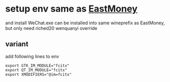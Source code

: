 # setup env same as [EastMoney](https://github.com/BolunHan/Wine--/blob/main/EastMoney_Installation_Guide.md)
and install WeChat.exe
can be installed into same wineprefix as EastMoney, but only need riched20 wenquanyi override

## variant
add following lines to env
```
export GTK_IM_MODULE="fcitx"
export QT_IM_MODULE="fcitx" 
export XMODIFIERS="@im=fcitx"
```
